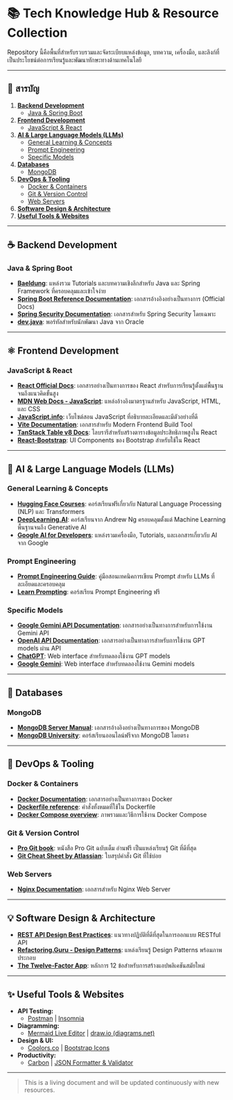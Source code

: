 # 📚 Tech Knowledge Hub & Resource Collection

Repository นี้คือพื้นที่สำหรับรวบรวมและจัดระเบียบแหล่งข้อมูล, บทความ, เครื่องมือ, และลิงก์ที่เป็นประโยชน์ต่อการเรียนรู้และพัฒนาทักษะทางด้านเทคโนโลยี

---

## 📖 สารบัญ 

1.  [**Backend Development**](#-backend-development)
    -   [Java & Spring Boot](#java--spring-boot)
2.  [**Frontend Development**](#-frontend-development)
    -   [JavaScript & React](#javascript--react)
3.  [**AI & Large Language Models (LLMs)**](#-ai--large-language-models-llms)
    -   [General Learning & Concepts](#general-learning--concepts)
    -   [Prompt Engineering](#prompt-engineering)
    -   [Specific Models](#specific-models)
4.  [**Databases**](#-databases)
    -   [MongoDB](#mongodb)
5.  [**DevOps & Tooling**](#-devops--tooling)
    -   [Docker & Containers](#docker--containers)
    -   [Git & Version Control](#git--version-control)
    -   [Web Servers](#web-servers)
6.  [**Software Design & Architecture**](#-software-design--architecture)
7.  [**Useful Tools & Websites**](#-useful-tools--websites)

---

## ☕ Backend Development

### Java & Spring Boot
-   **[Baeldung](https://www.baeldung.com/)**: แหล่งรวม Tutorials และบทความเชิงลึกสำหรับ Java และ Spring Framework ที่ครอบคลุมและเข้าใจง่าย
-   **[Spring Boot Reference Documentation](https://docs.spring.io/spring-boot/docs/current/reference/htmlsingle/)**: เอกสารอ้างอิงอย่างเป็นทางการ (Official Docs)
-   **[Spring Security Documentation](https://docs.spring.io/spring-security/reference/index.html)**: เอกสารสำหรับ Spring Security โดยเฉพาะ
-   **[dev.java](https://dev.java/)**: พอร์ทัลสำหรับนักพัฒนา Java จาก Oracle

---

## ⚛️ Frontend Development

### JavaScript & React
-   **[React Official Docs](https://react.dev/)**: เอกสารอย่างเป็นทางการของ React สำหรับการเรียนรู้ตั้งแต่พื้นฐานจนถึงแนวคิดขั้นสูง
-   **[MDN Web Docs - JavaScript](https://developer.mozilla.org/en-US/docs/Web/JavaScript)**: แหล่งอ้างอิงมาตรฐานสำหรับ JavaScript, HTML, และ CSS
-   **[JavaScript.info](https://javascript.info/)**: เว็บไซต์สอน JavaScript ที่อธิบายละเอียดและมีตัวอย่างที่ดี
-   **[Vite Documentation](https://vitejs.dev/)**: เอกสารสำหรับ Modern Frontend Build Tool
-   **[TanStack Table v8 Docs](https://tanstack.com/table/v8)**: ไลบรารีสำหรับสร้างตารางข้อมูลประสิทธิภาพสูงใน React
-   **[React-Bootstrap](https://react-bootstrap.netlify.app/)**: UI Components ของ Bootstrap สำหรับใช้ใน React

---

## 🤖 AI & Large Language Models (LLMs)

### General Learning & Concepts
-   **[Hugging Face Courses](https://huggingface.co/learn/nlp-course)**: คอร์สเรียนฟรีเกี่ยวกับ Natural Language Processing (NLP) และ Transformers
-   **[DeepLearning.AI](https://www.deeplearning.ai/)**: คอร์สเรียนจาก Andrew Ng ครอบคลุมตั้งแต่ Machine Learning พื้นฐานจนถึง Generative AI
-   **[Google AI for Developers](https://ai.google.dev/)**: แหล่งรวมเครื่องมือ, Tutorials, และเอกสารเกี่ยวกับ AI จาก Google

### Prompt Engineering
-   **[Prompt Engineering Guide](https://www.promptingguide.ai/)**: คู่มือสอนเทคนิคการเขียน Prompt สำหรับ LLMs ที่ละเอียดและครอบคลุม
-   **[Learn Prompting](https://learnprompting.org/)**: คอร์สเรียน Prompt Engineering ฟรี

### Specific Models
-   **[Google Gemini API Documentation](https://ai.google.dev/docs/gemini_api_overview)**: เอกสารอย่างเป็นทางการสำหรับการใช้งาน Gemini API
-   **[OpenAI API Documentation](https://platform.openai.com/docs/introduction)**: เอกสารอย่างเป็นทางการสำหรับการใช้งาน GPT models ผ่าน API
-   **[ChatGPT](https://chat.openai.com/)**: Web interface สำหรับทดลองใช้งาน GPT models
-   **[Google Gemini](https://gemini.google.com/)**: Web interface สำหรับทดลองใช้งาน Gemini models

---

## 🍃 Databases

### MongoDB
-   **[MongoDB Server Manual](https://www.mongodb.com/docs/manual/)**: เอกสารอ้างอิงอย่างเป็นทางการของ MongoDB
-   **[MongoDB University](https://learn.mongodb.com/)**: คอร์สเรียนออนไลน์ฟรีจาก MongoDB โดยตรง

---

## 🐳 DevOps & Tooling

### Docker & Containers
-   **[Docker Documentation](https://docs.docker.com/)**: เอกสารอย่างเป็นทางการของ Docker
-   **[Dockerfile reference](https://docs.docker.com/engine/reference/builder/)**: คำสั่งทั้งหมดที่ใช้ใน Dockerfile
-   **[Docker Compose overview](https://docs.docker.com/compose/)**: ภาพรวมและวิธีการใช้งาน Docker Compose

### Git & Version Control
-   **[Pro Git book](https://git-scm.com/book/en/v2)**: หนังสือ Pro Git ฉบับเต็ม อ่านฟรี เป็นแหล่งเรียนรู้ Git ที่ดีที่สุด
-   **[Git Cheat Sheet by Atlassian](https://www.atlassian.com/git/tutorials/atlassian-git-cheatsheet)**: ใบสรุปคำสั่ง Git ที่ใช้บ่อย

### Web Servers
-   **[Nginx Documentation](https://nginx.org/en/docs/)**: เอกสารสำหรับ Nginx Web Server

---

## 💡 Software Design & Architecture

-   **[REST API Design Best Practices](https://learn.microsoft.com/en-us/azure/architecture/best-practices/api-design)**: แนวทางปฏิบัติที่ดีที่สุดในการออกแบบ RESTful API
-   **[Refactoring.Guru - Design Patterns](https://refactoring.guru/design-patterns)**: แหล่งเรียนรู้ Design Patterns พร้อมภาพประกอบ
-   **[The Twelve-Factor App](https://12factor.net/)**: หลักการ 12 ข้อสำหรับการสร้างแอปพลิเคชันสมัยใหม่

---

## ✨ Useful Tools & Websites

-   **API Testing:**
    -   [Postman](https://www.postman.com/) | [Insomnia](https://insomnia.rest/)
-   **Diagramming:**
    -   [Mermaid Live Editor](https://mermaid.live/) | [draw.io (diagrams.net)](https://app.diagrams.net/)
-   **Design & UI:**
    -   [Coolors.co](https://coolors.co/) | [Bootstrap Icons](https://icons.getbootstrap.com/)
-   **Productivity:**
    -   [Carbon](https://carbon.now.sh/) | [JSON Formatter & Validator](https://jsonformatter.curiousconcept.com/)

---

> This is a living document and will be updated continuously with new resources.
